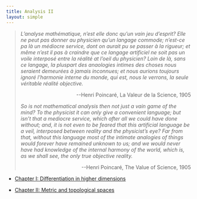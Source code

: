 ```yaml
---
title: Analysis II
layout: simple
---
```


>*L’analyse mathématique, n’est elle donc qu’un vain jeu d’esprit? Elle ne peut pas donner au physicien qu’un langage commode; n’est-ce pa là un médiocre service, dont on aurait pu se passer à la rigueur; et même n’est il pas à craindre que ce langage artificiel ne soit pas un voile interposé entre la réalité at l’oeil du physicien? Loin de là, sans ce langage, la pluspart des anaologies intimes des choses nous seraient demeurées à jamais inconnues; et nous aurions toujours ignoré l’harmonie interne du monde, qui est, nous le verrons, la seule véritable réalité objective.*
>
><p align="right">--Henri Poincaré, La Valeur de la Science, 1905 </p>
>
>*So is not mathematical analysis then not just a vain game of the mind? To the physicist it can only give a convenient language; but isn’t that a mediocre service, which after all we could have done without; and, it is not even to be feared that this artificial language be a veil, interposed between reality and the physicist’s eye? Far from that, without this language most of the intimate analogies of things would forever have remained unknown to us; and we would never have had knowledge of the internal harmony of the world, which is, as we shall see, the only true objective reality.*
>
><p align="right">--Henri Poincaré, The Value of Science, 1905 </p>

- [Chapter I: Differentiation in higher dimensions](/study/Imperial_mathematics/year_2/Analysis_II/chapter_1)
  
- [Chapter II: Metric and topological spaces](/study/Imperial_mathematics/year_2/Analysis_II/chapter_2)